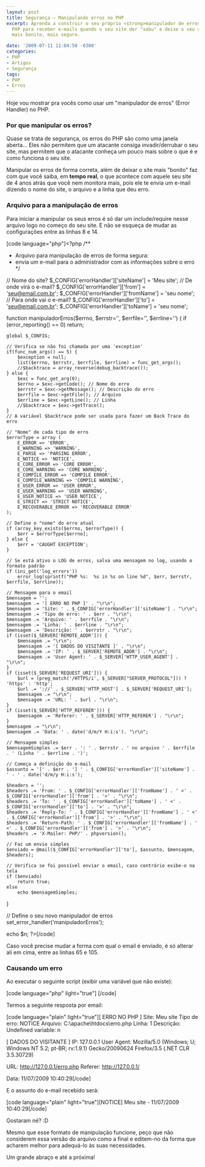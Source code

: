 ```yaml
---
layout: post
title: Segurança – Manipulando erros no PHP
excerpt: Aprenda a construir o seu próprio <strong>manipulador de erros</strong> do
  PHP para receber e-mails quando o seu site der "xabu" e deixe o seu site, além de
  mais bonito, mais seguro.

date: '2009-07-11 11:04:50 -0300'
categories:
- PHP
- Artigos
- Segurança
tags:
- PHP
- Erros
---
```

Hoje vou mostrar pra vocês como usar um "manipulador de erros" (Error Handler) no PHP.

<h3>Por que manipular os erros?</h3>
Quase se trata de segurança, os erros do PHP são como uma janela aberta... Eles não permitem que um atacante consiga invadir/derrubar o seu site, mas permitem que o atacante conheça um pouco mais sobre o que é e como funciona o seu site.

Manipular os erros de forma correta, além de deixar o site mais "bonito" faz com que você saiba, em <strong>tempo real</strong>, o que acontece com aquele seu site de 4 anos atrás que você nem monitora mais, pois ele te envia um e-mail dizendo o nome do site, o arquivo e a linha que deu erro.

<h3>Arquivo para a manipulação de erros</h3>
Para iniciar a manipular os seus erros é só dar um include/require nesse arquivo logo no começo do seu site. E não se esqueça de mudar as configurações entre as linhas 8 e 14.


[code language="php"]<?php
/**
 *  Arquivo para manipulação de erros de forma segura:
 *   envia um e-mail para o administrador com as informações sobre o erro
 */

// Nome do site?
$_CONFIG['errorHandler']['siteName'] = 'Meu site';
// De onde virá o e-mail?
$_CONFIG['errorHandler']['from'] = 'seu@email.com.br';
$_CONFIG['errorHandler']['fromName'] = 'seu nome';
// Para onde vai o e-mail?
$_CONFIG['errorHandler']['to'] = 'seu@email.com.br';
$_CONFIG['errorHandler']['toName'] = 'seu nome';

function manipuladorErros($errno, $errstr='', $errfile='', $errline='')
{
	if (error_reporting() == 0) return;

	global $_CONFIG;

	// Verifica se não foi chamada por uma 'exception'
	if(func_num_args() == 5) {
		$exception = null;
		list($errno, $errstr, $errfile, $errline) = func_get_args();
		//$backtrace = array_reverse(debug_backtrace());
	} else {
		$exc = func_get_arg(0);
		$errno = $exc->getCode(); // Nome do erro
		$errstr = $exc->getMessage(); // Descrição do erro
		$errfile = $exc->getFile(); // Arquivo
		$errline = $exc->getLine(); // Linha
		//$backtrace = $exc->getTrace();
	}
	// A variável $backtrace pode ser usada para fazer um Back Trace do erro

	// "Nome" de cada tipo de erro
	$errorType = array (
		E_ERROR => 'ERROR',
		E_WARNING => 'WARNING',
		E_PARSE => 'PARSING ERROR',
		E_NOTICE => 'NOTICE',
		E_CORE_ERROR => 'CORE ERROR',
		E_CORE_WARNING => 'CORE WARNING',
		E_COMPILE_ERROR => 'COMPILE ERROR',
		E_COMPILE_WARNING => 'COMPILE WARNING',
		E_USER_ERROR => 'USER ERROR',
		E_USER_WARNING => 'USER WARNING',
		E_USER_NOTICE => 'USER NOTICE',
		E_STRICT => 'STRICT NOTICE',
		E_RECOVERABLE_ERROR => 'RECOVERABLE ERROR'
	);

	// Define o "nome" do erro atual
	if (array_key_exists($errno, $errorType)) {
		$err = $errorType[$errno];
	} else {
		$err = 'CAUGHT EXCEPTION';
	}

	// Se está ativo o LOG de erros, salva uma mensagem no log, usando o formato padrão
    if (ini_get('log_errors'))
        error_log(sprintf("PHP %s:  %s in %s on line %d", $err, $errstr, $errfile, $errline));

	// Mensagem para o email
	$mensagem = '';
	$mensagem .= '[ ERRO NO PHP ]' . "\r\n";
	$mensagem .= 'Site: ' . $_CONFIG['errorHandler']['siteName'] . "\r\n";
	$mensagem .= 'Tipo de erro: ' . $err . "\r\n";
	$mensagem .= 'Arquivo: ' . $errfile . "\r\n";
	$mensagem .= 'Linha: ' . $errline . "\r\n";
	$mensagem .= 'Descrição: ' . $errstr . "\r\n";
	if (isset($_SERVER['REMOTE_ADDR'])) {
		$mensagem .= "\r\n";
		$mensagem .= '[ DADOS DO VISITANTE ]' . "\r\n";
		$mensagem .= 'IP: ' . $_SERVER['REMOTE_ADDR'] . "\r\n";
		$mensagem .= 'User Agent: ' . $_SERVER['HTTP_USER_AGENT'] . "\r\n";
	}
	if (isset($_SERVER['REQUEST_URI'])) {
		$url = (preg_match('/HTTPS/i', $_SERVER["SERVER_PROTOCOL"])) ? 'https' : 'http';
		$url .= '://' . $_SERVER['HTTP_HOST'] . $_SERVER['REQUEST_URI'];
		$mensagem .= "\r\n";
		$mensagem .= 'URL: ' . $url . "\r\n";
	}
	if (isset($_SERVER['HTTP_REFERER'])) {
		$mensagem .= 'Referer: ' . $_SERVER['HTTP_REFERER'] . "\r\n";
	}
	$mensagem .= "\r\n";
	$mensagem .= 'Data: ' . date('d/m/Y H:i:s'). "\r\n";

	// Mensagem simples
	$mensagemSimples .= $err . ': ' . $errstr . ' no arquivo ' . $errfile . ' (Linha ' . $errline . ')';

	// Começa a definição do e-mail
	$assunto = '[' . $err . '] ' . $_CONFIG['errorHandler']['siteName'] . ' - ' . date('d/m/y H:i:s');

	$headers = '';
	$headers .= 'From: ' . $_CONFIG['errorHandler']['fromName'] . ' <' . $_CONFIG['errorHandler']['from'] . '>' . "\r\n";
	$headers .= 'To: ' . $_CONFIG['errorHandler']['toName'] . ' <' . $_CONFIG['errorHandler']['to'] . '>' . "\r\n";
	$headers .= 'Reply-To: ' . $_CONFIG['errorHandler']['fromName'] . ' <' . $_CONFIG['errorHandler']['from'] . '>' . "\r\n";
	$headers .= 'Return-Path: ' . $_CONFIG['errorHandler']['fromName'] . ' <' . $_CONFIG['errorHandler']['from'] . '>' . "\r\n";
	$headers .= 'X-Mailer: PHP/' . phpversion();

	// Faz um envio simples
	$enviado = @mail($_CONFIG['errorHandler']['to'], $assunto, $mensagem, $headers);

	// Verifica se foi possível enviar o email, caso contrário exibe-o na tela
	if ($enviado)
		return true;
	else
		echo $mensagemSimples;
}

// Define o seu novo manipulador de erros
set_error_handler('manipuladorErros');

echo $n;
?>[/code]

Caso você precise mudar a forma com qual o email é enviado, é só alterar ali em cima, entre as linhas 65 e 105.

<h3>Causando um erro</h3>
Ao executar o seguinte script (exibir uma variável que não existe):


[code language="php" light="true"]<?php echo $n; ?> [/code]

Termos a seguinte resposta por email:


[code language="plain" light="true"][ ERRO NO PHP ]
Site: Meu site
Tipo de erro: NOTICE
Arquivo: C:\apache\htdocs\erro.php
Linha: 1
Descrição: Undefined variable: n

[ DADOS DO VISITANTE ]
IP: 127.0.0.1
User Agent: Mozilla/5.0 (Windows; U; Windows NT 5.2; pt-BR; rv:1.9.1) Gecko/20090624 Firefox/3.5 (.NET CLR 3.5.30729)

URL: http://127.0.0.1/erro.php
Referer: http://127.0.0.1/

Data: 11/07/2009 10:40:29[/code]

E o assunto do e-mail recebido será:


[code language="plain" light="true"][NOTICE] Meu site - 11/07/2009 10:40:29[/code]

Gostaram né? :D

Mesmo que esse formato de manipulação funcione, peço que não considerem essa versão do arquivo como a final e editem-no  da forma que acharem melhor para adequá-lo às suas necessidades.

Um grande abraço e até a próxima!

